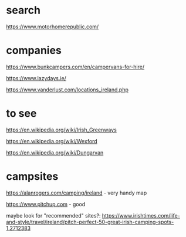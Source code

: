 # search
https://www.motorhomerepublic.com/

# companies
https://www.bunkcampers.com/en/campervans-for-hire/

https://www.lazydays.ie/

https://www.vanderlust.com/locations_ireland.php

# to see

https://en.wikipedia.org/wiki/Irish_Greenways

https://en.wikipedia.org/wiki/Wexford

https://en.wikipedia.org/wiki/Dungarvan

# campsites

https://alanrogers.com/camping/ireland - very handy map

https://www.pitchup.com - good 

maybe look for "recommended" sites?: https://www.irishtimes.com/life-and-style/travel/ireland/pitch-perfect-50-great-irish-camping-spots-1.2712383